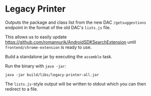 Legacy Printer
==============

Outputs the package and class list from the new DAC `/getsuggestions` endpoint in the format of the
old DAC's `lists.js` file.

This allows us to easily update https://github.com/romannurik/AndroidSDKSearchExtension until
`frontend/chrome-extension` is ready to use.

Build a standalone jar by executing the `assemble` task.

Run the binary with `java -jar`:
```
java -jar build/libs/legacy-printer-all.jar
```
The `lists.js`-style output will be written to stdout which you can then redirect to a file.
